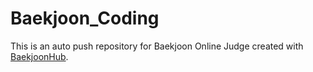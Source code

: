 # Baekjoon_Coding
This is an auto push repository for Baekjoon Online Judge created with [BaekjoonHub](https://github.com/BaekjoonHub/BaekjoonHub).
